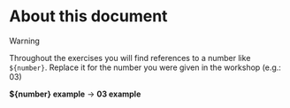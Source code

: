 # About this document

> [!WARNING]
> Throughout the exercises you will find references to a number like `${number}`. Replace it for the number you were given in the workshop (e.g.: 03)
> 
> **${number} example** -> **03 example**